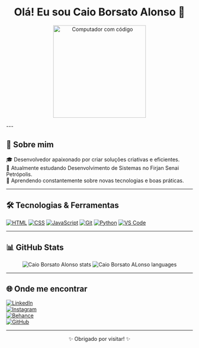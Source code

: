 <h1 align="center">Olá! Eu sou Caio Borsato Alonso 👋</h1>

<p align="center">
  <img src="https://cdn-icons-png.flaticon.com/512/3103/3103446.png" alt="Computador com código" width="250"/>
</p>
---

## 🚀 Sobre mim

🎓 Desenvolvedor apaixonado por criar soluções criativas e eficientes.  
💼 Atualmente estudando Desenvolvimento de Sistemas no Firjan Senai Petrópolis.  
🌱 Aprendendo constantemente sobre novas tecnologias e boas práticas.

---

## 🛠️ Tecnologias & Ferramentas

[![HTML](https://img.shields.io/badge/HTML5-E34F26?style=for-the-badge&logo=html5&logoColor=white)]()
[![CSS](https://img.shields.io/badge/CSS3-1572B6?style=for-the-badge&logo=css3&logoColor=white)]()
[![JavaScript](https://img.shields.io/badge/JavaScript-F7DF1E?style=for-the-badge&logo=javascript&logoColor=black)]()
[![Git](https://img.shields.io/badge/Git-F05032?style=for-the-badge&logo=git&logoColor=white)]()
[![Python](https://img.shields.io/badge/Python-3776AB?style=for-the-badge&logo=python&logoColor=white)]()
[![VS Code](https://img.shields.io/badge/VS%20Code-007ACC?style=for-the-badge&logo=visual-studio-code&logoColor=white)](https://code.visualstudio.com/)

---

## 📊 GitHub Stats

<p align="center">
  <img src="https://github-readme-stats.vercel.app/api?username=seuusuario&show_icons=true&theme=github_dark" alt="Caio Borsato Alonso stats"/>
  <img src="https://github-readme-stats.vercel.app/api/top-langs/?username=seuusuario&layout=compact&theme=github_dark" alt="Caio Borsato ALonso languages"/>
</p>

---

## 🌐 Onde me encontrar

[![LinkedIn](https://img.shields.io/badge/LinkedIn-0077B5?style=for-the-badge&logo=linkedin&logoColor=white)](https://linkedin.com/in/caio-alonso-455358261)  
[![Instagram](https://img.shields.io/badge/Instagram-E4405F?style=for-the-badge&logo=instagram&logoColor=white)](https://instagram.com/c.alonso33)  
[![Behance](https://img.shields.io/badge/Behance-1769FF?style=for-the-badge&logo=behance&logoColor=white)](https://behance.net/mtg_alonso)  
[![GitHub](https://img.shields.io/badge/GitHub-181717?style=for-the-badge&logo=github&logoColor=white)](https://github.com/caioalonso827)

---

<p align="center">✨ Obrigado por visitar! ✨</p>

